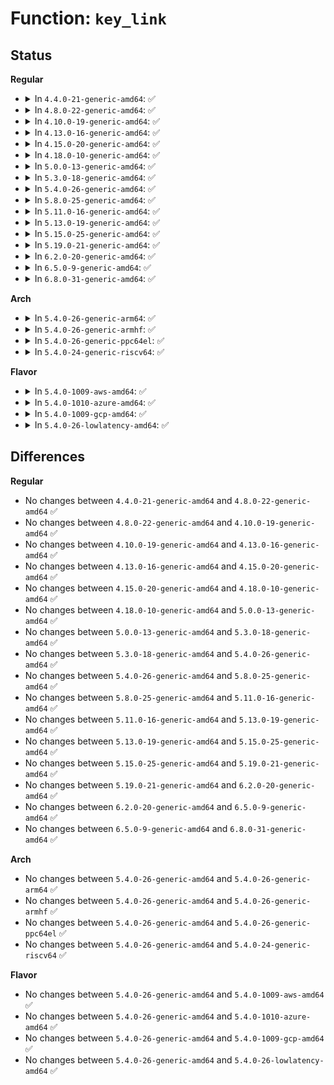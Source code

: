# Function: <code>key_link</code>

## Status
<b>Regular</b>
<ul>
<li>
<details>
<summary>In <code>4.4.0-21-generic-amd64</code>: ✅</summary>

```c
int key_link(struct key * keyring, struct key * key)
```

```json
{
  "name": "key_link",
  "collision_type": "Unique Global",
  "inline_type": "No",
  "funcs": [
    {
      "addr": 18446744071582194512,
      "name": "key_link",
      "external": true,
      "loc": "security/keys/keyring.c:1214",
      "file": "security/keys/keyring.c",
      "inline": "seen, unknown",
      "caller_inline": [],
      "caller_func": [
        "security/keys/keyctl.c:keyctl_keyring_link",
        "security/keys/keyctl.c:keyctl_keyring_search",
        "security/keys/process_keys.c:install_user_keyrings",
        "security/keys/request_key.c:call_sbin_request_key",
        "security/keys/request_key.c:request_key_and_link",
        "security/keys/persistent.c:keyctl_get_persistent"
      ]
    }
  ],
  "symbols": [
    {
      "addr": 18446744071582194512,
      "name": "key_link",
      "section": ".text",
      "bind": "STB_GLOBAL",
      "size": 197
    }
  ]
}
```
</details>
</li>
<li>
<details>
<summary>In <code>4.8.0-22-generic-amd64</code>: ✅</summary>

```c
int key_link(struct key * keyring, struct key * key)
```

```json
{
  "name": "key_link",
  "collision_type": "Unique Global",
  "inline_type": "No",
  "funcs": [
    {
      "addr": 18446744071582411024,
      "name": "key_link",
      "external": true,
      "loc": "security/keys/keyring.c:1248",
      "file": "security/keys/keyring.c",
      "inline": "seen, unknown",
      "caller_inline": [],
      "caller_func": [
        "certs/system_keyring.c:system_trusted_keyring_init",
        "security/keys/keyctl.c:keyctl_keyring_search",
        "security/keys/keyctl.c:keyctl_keyring_link",
        "security/keys/process_keys.c:install_user_keyrings",
        "security/keys/request_key.c:request_key_and_link",
        "security/keys/request_key.c:call_sbin_request_key",
        "security/keys/persistent.c:keyctl_get_persistent"
      ]
    }
  ],
  "symbols": [
    {
      "addr": 18446744071582411024,
      "name": "key_link",
      "section": ".text",
      "bind": "STB_GLOBAL",
      "size": 203
    }
  ]
}
```
</details>
</li>
<li>
<details>
<summary>In <code>4.10.0-19-generic-amd64</code>: ✅</summary>

```c
int key_link(struct key * keyring, struct key * key)
```

```json
{
  "name": "key_link",
  "collision_type": "Unique Global",
  "inline_type": "No",
  "funcs": [
    {
      "addr": 18446744071582503216,
      "name": "key_link",
      "external": true,
      "loc": "security/keys/keyring.c:1248",
      "file": "security/keys/keyring.c",
      "inline": "seen, unknown",
      "caller_inline": [],
      "caller_func": [
        "certs/system_keyring.c:system_trusted_keyring_init",
        "security/keys/keyctl.c:keyctl_keyring_search",
        "security/keys/keyctl.c:keyctl_keyring_link",
        "security/keys/process_keys.c:install_user_keyrings",
        "security/keys/request_key.c:request_key_and_link",
        "security/keys/request_key.c:call_sbin_request_key",
        "security/keys/persistent.c:keyctl_get_persistent"
      ]
    }
  ],
  "symbols": [
    {
      "addr": 18446744071582503216,
      "name": "key_link",
      "section": ".text",
      "bind": "STB_GLOBAL",
      "size": 203
    }
  ]
}
```
</details>
</li>
<li>
<details>
<summary>In <code>4.13.0-16-generic-amd64</code>: ✅</summary>

```c
int key_link(struct key * keyring, struct key * key)
```

```json
{
  "name": "key_link",
  "collision_type": "Unique Global",
  "inline_type": "No",
  "funcs": [
    {
      "addr": 18446744071582584448,
      "name": "key_link",
      "external": true,
      "loc": "security/keys/keyring.c:1361",
      "file": "security/keys/keyring.c",
      "inline": "seen, unknown",
      "caller_inline": [],
      "caller_func": [
        "certs/system_keyring.c:system_trusted_keyring_init",
        "security/keys/keyctl.c:keyctl_keyring_search",
        "security/keys/keyctl.c:keyctl_keyring_link",
        "security/keys/process_keys.c:install_user_keyrings",
        "security/keys/request_key.c:request_key_and_link",
        "security/keys/request_key.c:call_sbin_request_key",
        "security/keys/persistent.c:keyctl_get_persistent"
      ]
    }
  ],
  "symbols": [
    {
      "addr": 18446744071582584448,
      "name": "key_link",
      "section": ".text",
      "bind": "STB_GLOBAL",
      "size": 215
    }
  ]
}
```
</details>
</li>
<li>
<details>
<summary>In <code>4.15.0-20-generic-amd64</code>: ✅</summary>

```c
int key_link(struct key * keyring, struct key * key)
```

```json
{
  "name": "key_link",
  "collision_type": "Unique Global",
  "inline_type": "No",
  "funcs": [
    {
      "addr": 18446744071582737536,
      "name": "key_link",
      "external": true,
      "loc": "security/keys/keyring.c:1363",
      "file": "security/keys/keyring.c",
      "inline": "seen, unknown",
      "caller_inline": [],
      "caller_func": [
        "certs/system_keyring.c:system_trusted_keyring_init",
        "security/keys/keyctl.c:keyctl_keyring_search",
        "security/keys/keyctl.c:keyctl_keyring_link",
        "security/keys/process_keys.c:install_user_keyrings",
        "security/keys/request_key.c:request_key_and_link",
        "security/keys/request_key.c:call_sbin_request_key",
        "security/keys/persistent.c:keyctl_get_persistent"
      ]
    }
  ],
  "symbols": [
    {
      "addr": 18446744071582737536,
      "name": "key_link",
      "section": ".text",
      "bind": "STB_GLOBAL",
      "size": 217
    }
  ]
}
```
</details>
</li>
<li>
<details>
<summary>In <code>4.18.0-10-generic-amd64</code>: ✅</summary>

```c
int key_link(struct key * keyring, struct key * key)
```

```json
{
  "name": "key_link",
  "collision_type": "Unique Global",
  "inline_type": "No",
  "funcs": [
    {
      "addr": 18446744071582936192,
      "name": "key_link",
      "external": true,
      "loc": "security/keys/keyring.c:1356",
      "file": "security/keys/keyring.c",
      "inline": "seen, unknown",
      "caller_inline": [],
      "caller_func": [
        "certs/system_keyring.c:system_trusted_keyring_init",
        "security/keys/keyctl.c:keyctl_keyring_search",
        "security/keys/keyctl.c:keyctl_keyring_link",
        "security/keys/process_keys.c:install_user_keyrings",
        "security/keys/request_key.c:request_key_and_link",
        "security/keys/request_key.c:call_sbin_request_key",
        "security/keys/persistent.c:keyctl_get_persistent"
      ]
    }
  ],
  "symbols": [
    {
      "addr": 18446744071582936192,
      "name": "key_link",
      "section": ".text",
      "bind": "STB_GLOBAL",
      "size": 217
    }
  ]
}
```
</details>
</li>
<li>
<details>
<summary>In <code>5.0.0-13-generic-amd64</code>: ✅</summary>

```c
int key_link(struct key * keyring, struct key * key)
```

```json
{
  "name": "key_link",
  "collision_type": "Unique Global",
  "inline_type": "No",
  "funcs": [
    {
      "addr": 18446744071583044736,
      "name": "key_link",
      "external": true,
      "loc": "security/keys/keyring.c:1354",
      "file": "security/keys/keyring.c",
      "inline": "seen, unknown",
      "caller_inline": [],
      "caller_func": [
        "certs/system_keyring.c:system_trusted_keyring_init",
        "security/keys/keyctl.c:keyctl_keyring_search",
        "security/keys/keyctl.c:keyctl_keyring_link",
        "security/keys/process_keys.c:install_user_keyrings",
        "security/keys/request_key.c:request_key_and_link",
        "security/keys/request_key.c:call_sbin_request_key",
        "security/keys/persistent.c:keyctl_get_persistent"
      ]
    }
  ],
  "symbols": [
    {
      "addr": 18446744071583044736,
      "name": "key_link",
      "section": ".text",
      "bind": "STB_GLOBAL",
      "size": 217
    }
  ]
}
```
</details>
</li>
<li>
<details>
<summary>In <code>5.3.0-18-generic-amd64</code>: ✅</summary>

```c
int key_link(struct key * keyring, struct key * key)
```

```json
{
  "name": "key_link",
  "collision_type": "Unique Global",
  "inline_type": "No",
  "funcs": [
    {
      "addr": 18446744071583227184,
      "name": "key_link",
      "external": true,
      "loc": "security/keys/keyring.c:1435",
      "file": "security/keys/keyring.c",
      "inline": "seen, unknown",
      "caller_inline": [],
      "caller_func": [
        "certs/system_keyring.c:system_trusted_keyring_init",
        "security/keys/keyctl.c:keyctl_keyring_search",
        "security/keys/keyctl.c:keyctl_keyring_link",
        "security/keys/process_keys.c:look_up_user_keyrings",
        "security/keys/process_keys.c:look_up_user_keyrings",
        "security/keys/request_key.c:request_key_and_link",
        "security/keys/request_key.c:call_sbin_request_key",
        "security/keys/persistent.c:keyctl_get_persistent"
      ]
    }
  ],
  "symbols": [
    {
      "addr": 18446744071583227184,
      "name": "key_link",
      "section": ".text",
      "bind": "STB_GLOBAL",
      "size": 252
    }
  ]
}
```
</details>
</li>
<li>
<details>
<summary>In <code>5.4.0-26-generic-amd64</code>: ✅</summary>

```c
int key_link(struct key * keyring, struct key * key)
```

```json
{
  "name": "key_link",
  "collision_type": "Unique Global",
  "inline_type": "No",
  "funcs": [
    {
      "addr": 18446744071583332992,
      "name": "key_link",
      "external": true,
      "loc": "security/keys/keyring.c:1435",
      "file": "security/keys/keyring.c",
      "inline": "seen, unknown",
      "caller_inline": [],
      "caller_func": [
        "certs/system_keyring.c:system_trusted_keyring_init",
        "security/keys/keyctl.c:keyctl_keyring_search",
        "security/keys/keyctl.c:keyctl_keyring_link",
        "security/keys/process_keys.c:look_up_user_keyrings",
        "security/keys/process_keys.c:look_up_user_keyrings",
        "security/keys/request_key.c:request_key_and_link",
        "security/keys/request_key.c:call_sbin_request_key",
        "security/keys/persistent.c:keyctl_get_persistent"
      ]
    }
  ],
  "symbols": [
    {
      "addr": 18446744071583332992,
      "name": "key_link",
      "section": ".text",
      "bind": "STB_GLOBAL",
      "size": 252
    }
  ]
}
```
</details>
</li>
<li>
<details>
<summary>In <code>5.8.0-25-generic-amd64</code>: ✅</summary>

```c
int key_link(struct key * keyring, struct key * key)
```

```json
{
  "name": "key_link",
  "collision_type": "Unique Global",
  "inline_type": "No",
  "funcs": [
    {
      "addr": 18446744071583666928,
      "name": "key_link",
      "external": true,
      "loc": "security/keys/keyring.c:1435",
      "file": "security/keys/keyring.c",
      "inline": "seen, unknown",
      "caller_inline": [],
      "caller_func": [
        "certs/system_keyring.c:system_trusted_keyring_init",
        "security/keys/keyctl.c:keyctl_keyring_search",
        "security/keys/keyctl.c:keyctl_keyring_link",
        "security/keys/process_keys.c:look_up_user_keyrings",
        "security/keys/process_keys.c:look_up_user_keyrings",
        "security/keys/request_key.c:request_key_and_link",
        "security/keys/request_key.c:call_sbin_request_key",
        "security/keys/persistent.c:key_get_persistent"
      ]
    }
  ],
  "symbols": [
    {
      "addr": 18446744071583666928,
      "name": "key_link",
      "section": ".text",
      "bind": "STB_GLOBAL",
      "size": 307
    }
  ]
}
```
</details>
</li>
<li>
<details>
<summary>In <code>5.11.0-16-generic-amd64</code>: ✅</summary>

```c
int key_link(struct key * keyring, struct key * key)
```

```json
{
  "name": "key_link",
  "collision_type": "Unique Global",
  "inline_type": "No",
  "funcs": [
    {
      "addr": 18446744071583788400,
      "name": "key_link",
      "external": true,
      "loc": "security/keys/keyring.c:1435",
      "file": "security/keys/keyring.c",
      "inline": "seen, unknown",
      "caller_inline": [],
      "caller_func": [
        "certs/system_keyring.c:system_trusted_keyring_init",
        "security/keys/keyctl.c:keyctl_keyring_search",
        "security/keys/keyctl.c:keyctl_keyring_link",
        "security/keys/process_keys.c:look_up_user_keyrings",
        "security/keys/process_keys.c:look_up_user_keyrings",
        "security/keys/request_key.c:request_key_and_link",
        "security/keys/request_key.c:call_sbin_request_key",
        "security/keys/persistent.c:key_get_persistent"
      ]
    }
  ],
  "symbols": [
    {
      "addr": 18446744071583788400,
      "name": "key_link",
      "section": ".text",
      "bind": "STB_GLOBAL",
      "size": 306
    }
  ]
}
```
</details>
</li>
<li>
<details>
<summary>In <code>5.13.0-19-generic-amd64</code>: ✅</summary>

```c
int key_link(struct key * keyring, struct key * key)
```

```json
{
  "name": "key_link",
  "collision_type": "Unique Global",
  "inline_type": "No",
  "funcs": [
    {
      "addr": 18446744071583812528,
      "name": "key_link",
      "external": true,
      "loc": "security/keys/keyring.c:1435",
      "file": "security/keys/keyring.c",
      "inline": "seen, unknown",
      "caller_inline": [],
      "caller_func": [
        "certs/system_keyring.c:system_trusted_keyring_init",
        "security/keys/keyctl.c:keyctl_keyring_search",
        "security/keys/keyctl.c:keyctl_keyring_link",
        "security/keys/process_keys.c:look_up_user_keyrings",
        "security/keys/process_keys.c:look_up_user_keyrings",
        "security/keys/request_key.c:request_key_and_link",
        "security/keys/request_key.c:call_sbin_request_key",
        "security/keys/persistent.c:key_get_persistent"
      ]
    }
  ],
  "symbols": [
    {
      "addr": 18446744071583812528,
      "name": "key_link",
      "section": ".text",
      "bind": "STB_GLOBAL",
      "size": 306
    }
  ]
}
```
</details>
</li>
<li>
<details>
<summary>In <code>5.15.0-25-generic-amd64</code>: ✅</summary>

```c
int key_link(struct key * keyring, struct key * key)
```

```json
{
  "name": "key_link",
  "collision_type": "Unique Global",
  "inline_type": "No",
  "funcs": [
    {
      "addr": 18446744071584175568,
      "name": "key_link",
      "external": true,
      "loc": "security/keys/keyring.c:1435",
      "file": "security/keys/keyring.c",
      "inline": "seen, unknown",
      "caller_inline": [],
      "caller_func": [
        "certs/system_keyring.c:system_trusted_keyring_init",
        "security/keys/keyctl.c:keyctl_keyring_search",
        "security/keys/keyctl.c:keyctl_keyring_link",
        "security/keys/process_keys.c:look_up_user_keyrings",
        "security/keys/process_keys.c:look_up_user_keyrings",
        "security/keys/request_key.c:request_key_and_link",
        "security/keys/request_key.c:call_sbin_request_key",
        "security/keys/persistent.c:key_get_persistent"
      ]
    }
  ],
  "symbols": [
    {
      "addr": 18446744071584175568,
      "name": "key_link",
      "section": ".text",
      "bind": "STB_GLOBAL",
      "size": 306
    }
  ]
}
```
</details>
</li>
<li>
<details>
<summary>In <code>5.19.0-21-generic-amd64</code>: ✅</summary>

```c
int key_link(struct key * keyring, struct key * key)
```

```json
{
  "name": "key_link",
  "collision_type": "Unique Global",
  "inline_type": "No",
  "funcs": [
    {
      "addr": 18446744071584775664,
      "name": "key_link",
      "external": true,
      "loc": "security/keys/keyring.c:1435",
      "file": "security/keys/keyring.c",
      "inline": "seen, unknown",
      "caller_inline": [],
      "caller_func": [
        "certs/system_keyring.c:system_trusted_keyring_init",
        "certs/system_keyring.c:set_machine_trusted_keys",
        "security/keys/keyctl.c:keyctl_keyring_search",
        "security/keys/keyctl.c:keyctl_keyring_link",
        "security/keys/process_keys.c:look_up_user_keyrings",
        "security/keys/process_keys.c:look_up_user_keyrings",
        "security/keys/request_key.c:request_key_and_link",
        "security/keys/request_key.c:call_sbin_request_key",
        "security/keys/persistent.c:key_get_persistent"
      ]
    }
  ],
  "symbols": [
    {
      "addr": 18446744071584775664,
      "name": "key_link",
      "section": ".text",
      "bind": "STB_GLOBAL",
      "size": 327
    }
  ]
}
```
</details>
</li>
<li>
<details>
<summary>In <code>6.2.0-20-generic-amd64</code>: ✅</summary>

```c
int key_link(struct key * keyring, struct key * key)
```

```json
{
  "name": "key_link",
  "collision_type": "Unique Global",
  "inline_type": "No",
  "funcs": [
    {
      "addr": 18446744071585472192,
      "name": "key_link",
      "external": true,
      "loc": "security/keys/keyring.c:1435",
      "file": "security/keys/keyring.c",
      "inline": "seen, unknown",
      "caller_inline": [],
      "caller_func": [
        "certs/system_keyring.c:system_trusted_keyring_init",
        "certs/system_keyring.c:set_machine_trusted_keys",
        "security/keys/keyctl.c:keyctl_keyring_search",
        "security/keys/keyctl.c:keyctl_keyring_link",
        "security/keys/process_keys.c:look_up_user_keyrings",
        "security/keys/process_keys.c:look_up_user_keyrings",
        "security/keys/request_key.c:request_key_and_link",
        "security/keys/request_key.c:call_sbin_request_key",
        "security/keys/persistent.c:key_get_persistent"
      ]
    }
  ],
  "symbols": [
    {
      "addr": 18446744071585472192,
      "name": "key_link",
      "section": ".text",
      "bind": "STB_GLOBAL",
      "size": 327
    }
  ]
}
```
</details>
</li>
<li>
<details>
<summary>In <code>6.5.0-9-generic-amd64</code>: ✅</summary>

```c
int key_link(struct key * keyring, struct key * key)
```

```json
{
  "name": "key_link",
  "collision_type": "Unique Global",
  "inline_type": "No",
  "funcs": [
    {
      "addr": 18446744071585703776,
      "name": "key_link",
      "external": true,
      "loc": "security/keys/keyring.c:1435",
      "file": "security/keys/keyring.c",
      "inline": "seen, unknown",
      "caller_inline": [],
      "caller_func": [
        "certs/system_keyring.c:system_trusted_keyring_init",
        "certs/system_keyring.c:set_machine_trusted_keys",
        "security/keys/keyctl.c:keyctl_keyring_search",
        "security/keys/keyctl.c:keyctl_keyring_link",
        "security/keys/process_keys.c:look_up_user_keyrings",
        "security/keys/process_keys.c:look_up_user_keyrings",
        "security/keys/request_key.c:request_key_and_link",
        "security/keys/request_key.c:call_sbin_request_key",
        "security/keys/persistent.c:key_get_persistent",
        "net/handshake/tlshd.c:tls_handshake_accept"
      ]
    }
  ],
  "symbols": [
    {
      "addr": 18446744071585703776,
      "name": "key_link",
      "section": ".text",
      "bind": "STB_GLOBAL",
      "size": 327
    }
  ]
}
```
</details>
</li>
<li>
<details>
<summary>In <code>6.8.0-31-generic-amd64</code>: ✅</summary>

```c
int key_link(struct key * keyring, struct key * key)
```

```json
{
  "name": "key_link",
  "collision_type": "Unique Global",
  "inline_type": "No",
  "funcs": [
    {
      "addr": 18446744071585950816,
      "name": "key_link",
      "external": true,
      "loc": "security/keys/keyring.c:1435",
      "file": "security/keys/keyring.c",
      "inline": "seen, unknown",
      "caller_inline": [],
      "caller_func": [
        "certs/system_keyring.c:system_trusted_keyring_init",
        "certs/system_keyring.c:set_machine_trusted_keys",
        "security/keys/keyctl.c:keyctl_keyring_search",
        "security/keys/keyctl.c:keyctl_keyring_link",
        "security/keys/process_keys.c:look_up_user_keyrings",
        "security/keys/process_keys.c:look_up_user_keyrings",
        "security/keys/request_key.c:request_key_and_link",
        "security/keys/request_key.c:call_sbin_request_key",
        "security/keys/persistent.c:key_get_persistent",
        "net/handshake/tlshd.c:tls_handshake_accept"
      ]
    }
  ],
  "symbols": [
    {
      "addr": 18446744071585950816,
      "name": "key_link",
      "section": ".text",
      "bind": "STB_GLOBAL",
      "size": 327
    }
  ]
}
```
</details>
</li>
</ul>
<b>Arch</b>
<ul>
<li>
<details>
<summary>In <code>5.4.0-26-generic-arm64</code>: ✅</summary>

```c
int key_link(struct key * keyring, struct key * key)
```

```json
{
  "name": "key_link",
  "collision_type": "Unique Global",
  "inline_type": "No",
  "funcs": [
    {
      "addr": 18446603336495076264,
      "name": "key_link",
      "external": true,
      "loc": "security/keys/keyring.c:1435",
      "file": "security/keys/keyring.c",
      "inline": "seen, unknown",
      "caller_inline": [],
      "caller_func": [
        "certs/system_keyring.c:system_trusted_keyring_init",
        "security/keys/keyctl.c:keyctl_keyring_search",
        "security/keys/keyctl.c:keyctl_keyring_link",
        "security/keys/process_keys.c:look_up_user_keyrings",
        "security/keys/process_keys.c:look_up_user_keyrings",
        "security/keys/request_key.c:request_key_and_link",
        "security/keys/request_key.c:call_sbin_request_key",
        "security/keys/persistent.c:keyctl_get_persistent"
      ]
    }
  ],
  "symbols": [
    {
      "addr": 18446603336495076264,
      "name": "key_link",
      "section": ".text",
      "bind": "STB_GLOBAL",
      "size": 276
    }
  ]
}
```
</details>
</li>
<li>
<details>
<summary>In <code>5.4.0-26-generic-armhf</code>: ✅</summary>

```c
int key_link(struct key * keyring, struct key * key)
```

```json
{
  "name": "key_link",
  "collision_type": "Unique Global",
  "inline_type": "No",
  "funcs": [
    {
      "addr": 3228471588,
      "name": "key_link",
      "external": true,
      "loc": "security/keys/keyring.c:1435",
      "file": "security/keys/keyring.c",
      "inline": "seen, unknown",
      "caller_inline": [],
      "caller_func": [
        "certs/system_keyring.c:system_trusted_keyring_init",
        "security/keys/keyctl.c:keyctl_keyring_search",
        "security/keys/keyctl.c:keyctl_keyring_link",
        "security/keys/process_keys.c:look_up_user_keyrings",
        "security/keys/process_keys.c:look_up_user_keyrings",
        "security/keys/request_key.c:request_key_and_link",
        "security/keys/request_key.c:call_sbin_request_key",
        "security/keys/persistent.c:keyctl_get_persistent"
      ]
    }
  ],
  "symbols": [
    {
      "addr": 3228471588,
      "name": "key_link",
      "section": ".text",
      "bind": "STB_GLOBAL",
      "size": 276
    }
  ]
}
```
</details>
</li>
<li>
<details>
<summary>In <code>5.4.0-26-generic-ppc64el</code>: ✅</summary>

```c
int key_link(struct key * keyring, struct key * key)
```

```json
{
  "name": "key_link",
  "collision_type": "Unique Global",
  "inline_type": "No",
  "funcs": [
    {
      "addr": 13835058055288973968,
      "name": "key_link",
      "external": true,
      "loc": "security/keys/keyring.c:1435",
      "file": "security/keys/keyring.c",
      "inline": "seen, unknown",
      "caller_inline": [],
      "caller_func": [
        "certs/system_keyring.c:system_trusted_keyring_init",
        "security/keys/keyctl.c:keyctl_keyring_search",
        "security/keys/keyctl.c:keyctl_keyring_link",
        "security/keys/process_keys.c:look_up_user_keyrings",
        "security/keys/process_keys.c:look_up_user_keyrings",
        "security/keys/request_key.c:request_key_and_link",
        "security/keys/request_key.c:call_sbin_request_key",
        "security/keys/persistent.c:keyctl_get_persistent"
      ]
    }
  ],
  "symbols": [
    {
      "addr": 13835058055288973968,
      "name": "key_link",
      "section": ".text",
      "bind": "STB_GLOBAL",
      "size": 352
    }
  ]
}
```
</details>
</li>
<li>
<details>
<summary>In <code>5.4.0-24-generic-riscv64</code>: ✅</summary>

```c
int key_link(struct key * keyring, struct key * key)
```

```json
{
  "name": "key_link",
  "collision_type": "Unique Global",
  "inline_type": "No",
  "funcs": [
    {
      "addr": 18446743936274342866,
      "name": "key_link",
      "external": true,
      "loc": "security/keys/keyring.c:1435",
      "file": "security/keys/keyring.c",
      "inline": "seen, unknown",
      "caller_inline": [],
      "caller_func": [
        "certs/system_keyring.c:system_trusted_keyring_init",
        "security/keys/keyctl.c:keyctl_keyring_search",
        "security/keys/keyctl.c:keyctl_keyring_link",
        "security/keys/process_keys.c:look_up_user_keyrings",
        "security/keys/process_keys.c:look_up_user_keyrings",
        "security/keys/request_key.c:request_key_and_link",
        "security/keys/request_key.c:call_sbin_request_key",
        "security/keys/persistent.c:keyctl_get_persistent"
      ]
    }
  ],
  "symbols": [
    {
      "addr": 18446743936274342866,
      "name": "key_link",
      "section": ".text",
      "bind": "STB_GLOBAL",
      "size": 192
    }
  ]
}
```
</details>
</li>
</ul>
<b>Flavor</b>
<ul>
<li>
<details>
<summary>In <code>5.4.0-1009-aws-amd64</code>: ✅</summary>

```c
int key_link(struct key * keyring, struct key * key)
```

```json
{
  "name": "key_link",
  "collision_type": "Unique Global",
  "inline_type": "No",
  "funcs": [
    {
      "addr": 18446744071583301728,
      "name": "key_link",
      "external": true,
      "loc": "security/keys/keyring.c:1435",
      "file": "security/keys/keyring.c",
      "inline": "seen, unknown",
      "caller_inline": [],
      "caller_func": [
        "certs/system_keyring.c:system_trusted_keyring_init",
        "security/keys/keyctl.c:keyctl_keyring_search",
        "security/keys/keyctl.c:keyctl_keyring_link",
        "security/keys/process_keys.c:look_up_user_keyrings",
        "security/keys/process_keys.c:look_up_user_keyrings",
        "security/keys/request_key.c:request_key_and_link",
        "security/keys/request_key.c:call_sbin_request_key",
        "security/keys/persistent.c:keyctl_get_persistent"
      ]
    }
  ],
  "symbols": [
    {
      "addr": 18446744071583301728,
      "name": "key_link",
      "section": ".text",
      "bind": "STB_GLOBAL",
      "size": 252
    }
  ]
}
```
</details>
</li>
<li>
<details>
<summary>In <code>5.4.0-1010-azure-amd64</code>: ✅</summary>

```c
int key_link(struct key * keyring, struct key * key)
```

```json
{
  "name": "key_link",
  "collision_type": "Unique Global",
  "inline_type": "No",
  "funcs": [
    {
      "addr": 18446744071583238864,
      "name": "key_link",
      "external": true,
      "loc": "security/keys/keyring.c:1435",
      "file": "security/keys/keyring.c",
      "inline": "seen, unknown",
      "caller_inline": [],
      "caller_func": [
        "certs/system_keyring.c:system_trusted_keyring_init",
        "security/keys/keyctl.c:keyctl_keyring_search",
        "security/keys/keyctl.c:keyctl_keyring_link",
        "security/keys/process_keys.c:look_up_user_keyrings",
        "security/keys/process_keys.c:look_up_user_keyrings",
        "security/keys/request_key.c:request_key_and_link",
        "security/keys/request_key.c:call_sbin_request_key",
        "security/keys/persistent.c:keyctl_get_persistent"
      ]
    }
  ],
  "symbols": [
    {
      "addr": 18446744071583238864,
      "name": "key_link",
      "section": ".text",
      "bind": "STB_GLOBAL",
      "size": 252
    }
  ]
}
```
</details>
</li>
<li>
<details>
<summary>In <code>5.4.0-1009-gcp-amd64</code>: ✅</summary>

```c
int key_link(struct key * keyring, struct key * key)
```

```json
{
  "name": "key_link",
  "collision_type": "Unique Global",
  "inline_type": "No",
  "funcs": [
    {
      "addr": 18446744071583285760,
      "name": "key_link",
      "external": true,
      "loc": "security/keys/keyring.c:1435",
      "file": "security/keys/keyring.c",
      "inline": "seen, unknown",
      "caller_inline": [],
      "caller_func": [
        "certs/system_keyring.c:system_trusted_keyring_init",
        "security/keys/keyctl.c:keyctl_keyring_search",
        "security/keys/keyctl.c:keyctl_keyring_link",
        "security/keys/process_keys.c:look_up_user_keyrings",
        "security/keys/process_keys.c:look_up_user_keyrings",
        "security/keys/request_key.c:request_key_and_link",
        "security/keys/request_key.c:call_sbin_request_key",
        "security/keys/persistent.c:keyctl_get_persistent"
      ]
    }
  ],
  "symbols": [
    {
      "addr": 18446744071583285760,
      "name": "key_link",
      "section": ".text",
      "bind": "STB_GLOBAL",
      "size": 252
    }
  ]
}
```
</details>
</li>
<li>
<details>
<summary>In <code>5.4.0-26-lowlatency-amd64</code>: ✅</summary>

```c
int key_link(struct key * keyring, struct key * key)
```

```json
{
  "name": "key_link",
  "collision_type": "Unique Global",
  "inline_type": "No",
  "funcs": [
    {
      "addr": 18446744071583380352,
      "name": "key_link",
      "external": true,
      "loc": "security/keys/keyring.c:1435",
      "file": "security/keys/keyring.c",
      "inline": "seen, unknown",
      "caller_inline": [],
      "caller_func": [
        "certs/system_keyring.c:system_trusted_keyring_init",
        "security/keys/keyctl.c:keyctl_keyring_search",
        "security/keys/keyctl.c:keyctl_keyring_link",
        "security/keys/process_keys.c:look_up_user_keyrings",
        "security/keys/process_keys.c:look_up_user_keyrings",
        "security/keys/request_key.c:request_key_and_link",
        "security/keys/request_key.c:call_sbin_request_key",
        "security/keys/persistent.c:keyctl_get_persistent"
      ]
    }
  ],
  "symbols": [
    {
      "addr": 18446744071583380352,
      "name": "key_link",
      "section": ".text",
      "bind": "STB_GLOBAL",
      "size": 252
    }
  ]
}
```
</details>
</li>
</ul>

## Differences
<b>Regular</b>
<ul>
<li>
No changes between <code>4.4.0-21-generic-amd64</code> and <code>4.8.0-22-generic-amd64</code> ✅
</li>
<li>
No changes between <code>4.8.0-22-generic-amd64</code> and <code>4.10.0-19-generic-amd64</code> ✅
</li>
<li>
No changes between <code>4.10.0-19-generic-amd64</code> and <code>4.13.0-16-generic-amd64</code> ✅
</li>
<li>
No changes between <code>4.13.0-16-generic-amd64</code> and <code>4.15.0-20-generic-amd64</code> ✅
</li>
<li>
No changes between <code>4.15.0-20-generic-amd64</code> and <code>4.18.0-10-generic-amd64</code> ✅
</li>
<li>
No changes between <code>4.18.0-10-generic-amd64</code> and <code>5.0.0-13-generic-amd64</code> ✅
</li>
<li>
No changes between <code>5.0.0-13-generic-amd64</code> and <code>5.3.0-18-generic-amd64</code> ✅
</li>
<li>
No changes between <code>5.3.0-18-generic-amd64</code> and <code>5.4.0-26-generic-amd64</code> ✅
</li>
<li>
No changes between <code>5.4.0-26-generic-amd64</code> and <code>5.8.0-25-generic-amd64</code> ✅
</li>
<li>
No changes between <code>5.8.0-25-generic-amd64</code> and <code>5.11.0-16-generic-amd64</code> ✅
</li>
<li>
No changes between <code>5.11.0-16-generic-amd64</code> and <code>5.13.0-19-generic-amd64</code> ✅
</li>
<li>
No changes between <code>5.13.0-19-generic-amd64</code> and <code>5.15.0-25-generic-amd64</code> ✅
</li>
<li>
No changes between <code>5.15.0-25-generic-amd64</code> and <code>5.19.0-21-generic-amd64</code> ✅
</li>
<li>
No changes between <code>5.19.0-21-generic-amd64</code> and <code>6.2.0-20-generic-amd64</code> ✅
</li>
<li>
No changes between <code>6.2.0-20-generic-amd64</code> and <code>6.5.0-9-generic-amd64</code> ✅
</li>
<li>
No changes between <code>6.5.0-9-generic-amd64</code> and <code>6.8.0-31-generic-amd64</code> ✅
</li>
</ul>
<b>Arch</b>
<ul>
<li>
No changes between <code>5.4.0-26-generic-amd64</code> and <code>5.4.0-26-generic-arm64</code> ✅
</li>
<li>
No changes between <code>5.4.0-26-generic-amd64</code> and <code>5.4.0-26-generic-armhf</code> ✅
</li>
<li>
No changes between <code>5.4.0-26-generic-amd64</code> and <code>5.4.0-26-generic-ppc64el</code> ✅
</li>
<li>
No changes between <code>5.4.0-26-generic-amd64</code> and <code>5.4.0-24-generic-riscv64</code> ✅
</li>
</ul>
<b>Flavor</b>
<ul>
<li>
No changes between <code>5.4.0-26-generic-amd64</code> and <code>5.4.0-1009-aws-amd64</code> ✅
</li>
<li>
No changes between <code>5.4.0-26-generic-amd64</code> and <code>5.4.0-1010-azure-amd64</code> ✅
</li>
<li>
No changes between <code>5.4.0-26-generic-amd64</code> and <code>5.4.0-1009-gcp-amd64</code> ✅
</li>
<li>
No changes between <code>5.4.0-26-generic-amd64</code> and <code>5.4.0-26-lowlatency-amd64</code> ✅
</li>
</ul>
